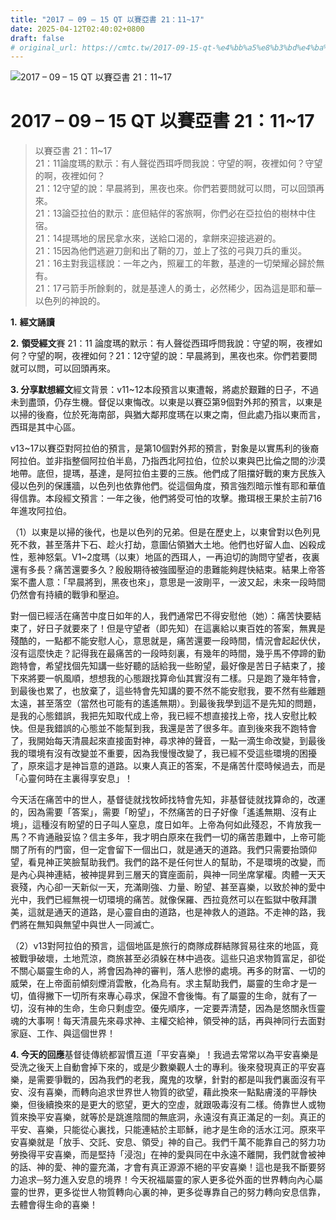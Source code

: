 ```yaml
---
title: "2017 – 09 – 15 QT 以賽亞書 21：11~17"
date: 2025-04-12T02:40:02+0800
draft: false
# original_url: https://cmtc.tw/2017-09-15-qt-%e4%bb%a5%e8%b3%bd%e4%ba%9e%e6%9b%b8-21%ef%bc%9a1117
---
```


![2017 – 09 – 15 QT 以賽亞書 21：11~17](/images/qt.jpg   "2017 – 09 – 15 QT 以賽亞書 21：11~17")

# 2017 – 09 – 15 QT 以賽亞書 21：11~17

> 以賽亞書 21：11~17  
> 21：11論度瑪的默示：有人聲從西珥呼問我說：守望的啊，夜裡如何？守望的啊，夜裡如何？  
> 21：12守望的說：早晨將到，黑夜也來。你們若要問就可以問，可以回頭再來。  
> 21：13論亞拉伯的默示：底但結伴的客旅啊，你們必在亞拉伯的樹林中住宿。  
> 21：14提瑪地的居民拿水來，送給口渴的，拿餅來迎接逃避的。  
> 21：15因為他們逃避刀劍和出了鞘的刀，並上了弦的弓與刀兵的重災。  
> 21：16主對我這樣說：一年之內，照雇工的年數，基達的一切榮耀必歸於無有。  
> 21：17弓箭手所餘剩的，就是基達人的勇士，必然稀少，因為這是耶和華─以色列的神說的。

**1.** **經文誦讀**

**2.** **領受經文**賽 21：11 論度瑪的默示：有人聲從西珥呼問我說：守望的啊，夜裡如何？守望的啊，夜裡如何？21：12守望的說：早晨將到，黑夜也來。你們若要問就可以問，可以回頭再來。

**3. 分享默想經文**經文背景：v11~12本段預言以東遭報，將處於艱難的日子，不過未到盡頭，仍存生機。督促以東悔改。以東是以賽亞第9個對外邦的預言，以東是以掃的後裔，位於死海南部，與猶大鄰邦度瑪在以東之南，但此處乃指以東而言，西珥是其中心區。

v13~17以賽亞對阿拉伯的預言，是第10個對外邦的預言，對象是以實馬利的後裔阿拉伯。並非指整個阿拉伯半島，乃指西北阿拉伯，位於以東與巴比倫之間的沙漠地帶。底但，提瑪，基達，是阿拉伯主要的三族。他們成了阻擋好戰的東方民族入侵以色列的保護牆，以色列也依靠他們。從這個角度，預言強烈暗示惟有耶和華值得信靠。本段經文預言：一年之後，他們將受可怕的攻擊。撒珥根王果於主前716年進攻阿拉伯。

（1）以東是以掃的後代，也是以色列的兄弟。但是在歷史上，以東曾對以色列見死不救，甚至落井下石、趁火打劫，意圖佔領猶大土地。他們也好留人血、凶殺成性，惹神怒氣。V1~2度瑪（以東）地區的西珥人，一再迫切的詢問守望者，夜裏還有多長？痛苦還要多久？殷殷期待被強國壓迫的患難能夠趕快結束。結果上帝答案不盡人意：「早晨將到，黑夜也來」，意思是一波剛平，一波又起，未來一段時間仍然會有持續的戰爭和壓迫。

對一個已經活在痛苦中度日如年的人，我們通常巴不得安慰他（她）：痛苦快要結束了，好日子就要來了！但是守望者（即先知）在這裏給以東百姓的答案，無異是殘酷的，一點都不能安慰人心，意思就是，痛苦還要一段時間，情況會起起伏伏，沒有這麼快走？記得我在最痛苦的一段時刻裏，有幾年的時間，幾乎馬不停蹄的勤跑特會，希望找個先知講一些好聽的話給我一些盼望，最好像是苦日子結束了，接下來將要一帆風順，想想我的心態跟找算命仙其實沒有二樣。只是跑了幾年特會，到最後也累了，也放棄了，這些特會先知講的要不然不能安慰我，要不然有些離題太遠，甚至落空（當然也可能有的遙遙無期）。到最後我學到這不是先知的問題，是我的心態錯誤，我把先知取代成上帝，我已經不想直接找上帝，找人安慰比較快。但是我錯誤的心態並不能幫到我，我還是苦了很多年。直到後來我不跑特會了，我開始每天清晨起來直接面對神，尋求神的聲音，一點一滴生命改變，到最後我的環境有沒有改變並不重要，因為我慢慢改變了，我已經不受這些環境的困擾了，原來這才是神旨意的道路。以東人真正的答案，不是痛苦什麼時候過去，而是「心靈何時在主裏得享安息」！

今天活在痛苦中的世人，基督徒就找牧師找特會先知，非基督徒就找算命的，改運的，因為需要「答案」，需要「盼望」，不然痛苦的日子好像「遙遙無期、沒有止境」，這種沒有盼望的日子叫人窒息，度日如年。上帝為何如此殘忍，不肯放我一馬？不肯通融妥協？信主多年，我才明白原來在我們一切的痛苦患難中，上帝可能關了所有的門窗，但一定會留下一個出口，就是通天的道路。我們只需要抬頭仰望，看見神正笑臉幫助我們。我們的路不是任何世人的幫助，不是環境的改變，而是內心與神連結，被神提昇到三層天的寶座面前，與神一同坐席掌權。肉體一天天衰殘，內心卻一天新似一天，充滿剛強、力量、盼望、甚至喜樂，以致於神的愛中光中，我們已經無視一切環境的痛苦。就像保羅、西拉竟然可以在監獄中敬拜讚美，這就是通天的道路，是心靈自由的道路，也是神救人的道路。不走神的路，我們將在無知與無望中與世人一同滅亡。

（2）v13對阿拉伯的預言，這個地區是旅行的商隊成群結隊貿易往來的地區，竟被戰爭破壞，土地荒涼，商旅甚至必須躲在林中過夜。這些只追求物質富足，卻從不關心屬靈生命的人，將會因為神的審判，落人悲慘的處境。再多的財富、一切的威榮，在上帝面前傾刻煙消雲散，化為烏有。求主幫助我們，屬靈的生命才是一切，值得撇下一切所有來專心尋求，保證不會後悔。有了屬靈的生命，就有了一切，沒有神的生命，生命只剩虛空。優先順序，一定要弄清楚，因為是悠關永恆靈魂的大事啊！每天清晨先來尋求神、主權交給神，領受神的話，再與神同行去面對家庭、工作、與這個世界！

**4. 今天的回應**基督徒傳統都習慣互道「平安喜樂」！我過去常常以為平安喜樂是受洗之後天上自動會掉下來的，或是少數樂觀人士的專利。後來發現真正的平安喜樂，是需要爭戰的，因為我們的老我，魔鬼的攻擊，針對的都是叫我們裏面沒有平安、沒有喜樂，而轉向追求世界世人物質的欲望，藉此換來一點點膚淺的平靜快樂，但後續換來的是更大的慾望，更大的空虛，就跟吸毒沒有二樣。倚靠世人或物質來換平安喜樂，就等於是跳進陰間的無底洞，永遠沒有真正滿足的一刻。真正的平安、喜樂，只能從心裏找，只能連結於主耶穌，祂才是生命的活水江河。原來平安喜樂就是「放手、交託、安息、領受」神的自己。我們千萬不能靠自己的努力功勞換得平安喜樂，而是堅持「浸泡」在神的愛與同在中永遠不離開，我們就會被神的話、神的愛、神的靈充滿，才會有真正源源不絕的平安喜樂！這也是我不斷要努力追求─努力進入安息的境界！今天祝福屬靈的家人更多從外面的世界轉向內心屬靈的世界，更多從世人物質轉向心裏的神，更多從專靠自己的努力轉向安息信靠，去體會得生命的喜樂！